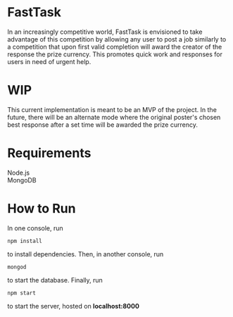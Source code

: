 # FastTask

In an increasingly competitive world, FastTask is envisioned to take advantage of this competition by allowing any user to post a job similarly to a competition that upon first valid completion will award the creator of the response the prize currency. This promotes quick work and responses for users in need of urgent help.

# WIP

This current implementation is meant to be an MVP of the project.
In the future, there will be an alternate mode where the original poster's chosen best response after a set time will be awarded the prize currency.

# Requirements

Node.js  
MongoDB

# How to Run

In one console, run
```console
npm install
```
to install dependencies. Then, in another console, run 
```console
mongod
```
to start the database. Finally, run 
```console
npm start
```
to start the server, hosted on **localhost:8000**
